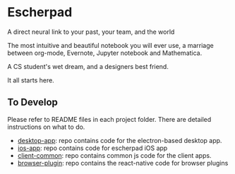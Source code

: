 # Escherpad

A direct neural link to your past, your team, and the world

The most intuitive and beautiful notebook you will ever use, a marriage between org-mode, Evernote, Jupyter notebook and Mathematica. 

A CS student's wet dream, and a designers best friend.

It all starts here.

## To Develop

Please refer to README files in each project folder. There are detailed instructions on what to do.

- [desktop-app](desktop-app): repo contains code for the electron-based desktop app.
- [ios-app](ios-app): repo contains code for escherpad iOS app
- [client-common](client-common): repo contains common js code for the client apps.
- [browser-plugin](browser-plugin): repo contains the react-native code for browser plugins

